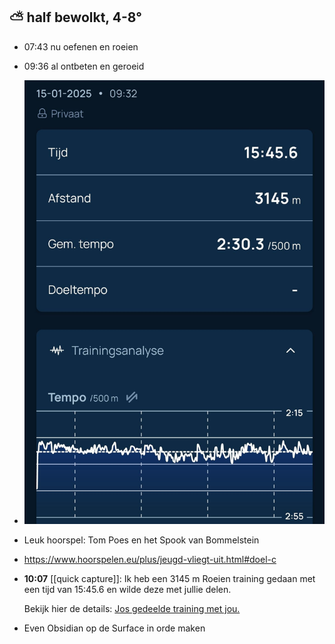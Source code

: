 ##  ⛅ half bewolkt, 4-8°
- 07:43 nu oefenen en roeien
- 09:36 al ontbeten en geroeid
- ![2025-01-15-09-37-12.jpeg](../assets/2025-01-15-09-37-12.jpeg)
- Leuk hoorspel: Tom Poes en het Spook van Bommelstein
- https://www.hoorspelen.eu/plus/jeugd-vliegt-uit.html#doel-c
- **10:07** [[quick capture]]: Ik heb een 3145 m Roeien training gedaan met een tijd van 15:45.6 en wilde deze met jullie delen.
  
  Bekijk hier de details: [Jos gedeelde training met jou.](https://log.concept2.com/share/1275681/96744039)
- Even Obsidian op de Surface in orde maken